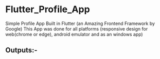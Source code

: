 # Flutter_Profile_App
Simple Profile App Built in Flutter (an Amazing Frontend Framework by Google)
This App was done for all platforms (responsive design for web(chrome or edge), android emulator and as an windows app)

## Outputs:- 


